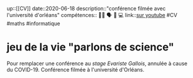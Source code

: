 up::[[CV]]
date::2020-06-18
description::"conférence filmée avec l'université d'orléans"
compétences:: 🧑‍🏫 🗣️ 🧮 💻
link::[sur youtube](https://www.youtube.com/watch?v=fCw2iP04udc)
#CV #maths #informatique 
# jeu de la vie "parlons de science"
Pour remplacer une conférence au _stage Evariste Gallois_, annulée à cause du COVID-19.
Conférence filmée à l'université d'Orléans.

